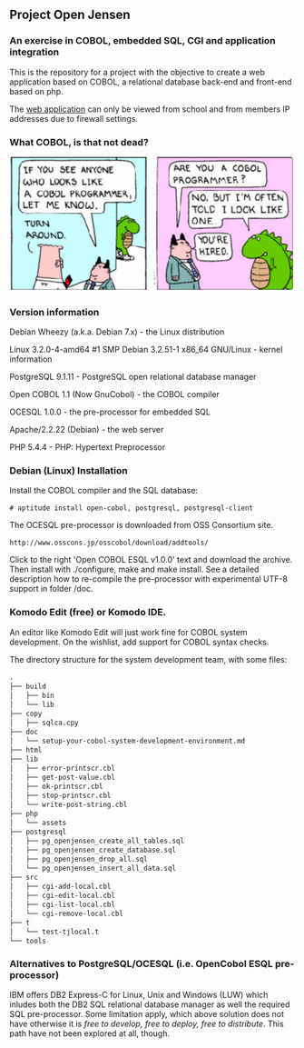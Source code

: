 ## Project Open Jensen

### An exercise in COBOL, embedded SQL, CGI and application integration

This is the repository for a project with the objective to create a web application
based on COBOL, a relational database back-end and front-end based on php.

The [web application](http://mc-butter.se/index.php) can only be viewed
from school and from members IP addresses due to firewall settings.

### What COBOL, is that not dead?

![Cobol dead](img/cobol.jpg)

### Version information

Debian Wheezy (a.k.a. Debian 7.x) - the Linux distribution

Linux 3.2.0-4-amd64 #1 SMP Debian 3.2.51-1 x86_64 GNU/Linux - kernel information

PostgreSQL 9.1.11 - PostgreSQL open relational database manager

Open COBOL 1.1 (Now GnuCobol) - the COBOL compiler

OCESQL 1.0.0 - the pre-processor for embedded SQL

Apache/2.2.22 (Debian) - the web server

PHP 5.4.4 - PHP: Hypertext Preprocessor


### Debian (Linux) Installation

Install the COBOL compiler and the SQL database:

    # aptitude install open-cobol, postgresql, postgresql-client
    
The OCESQL pre-processor is downloaded from OSS Consortium site.
    
    http://www.osscons.jp/osscobol/download/addtools/

Click to the right 'Open COBOL ESQL v1.0.0' text and download the archive.
Then install with ./configure, make and make install. See a detailed description
how to re-compile the pre-processor with experimental UTF-8 support in folder /doc.


### Komodo Edit (free) or Komodo IDE.

An editor like Komodo Edit will just work fine for COBOL system
development. On the wishlist, add support for COBOL syntax checks.

The directory structure for the system development team, with some files:
```
.
├── build
│   ├── bin
│   └── lib
├── copy
│   ├── sqlca.cpy
├── doc
│   └── setup-your-cobol-system-development-environment.md
├── html
├── lib
│   ├── error-printscr.cbl
│   ├── get-post-value.cbl
│   ├── ok-printscr.cbl
│   ├── stop-printscr.cbl
│   └── write-post-string.cbl
├── php
│   └── assets
├── postgresql
│   ├── pg_openjensen_create_all_tables.sql
│   ├── pg_openjensen_create_database.sql
│   ├── pg_openjensen_drop_all.sql
│   └── pg_openjensen_insert_all_data.sql
├── src
│   ├── cgi-add-local.cbl
│   ├── cgi-edit-local.cbl
│   ├── cgi-list-local.cbl
│   └── cgi-remove-local.cbl
├── t
│   └── test-tjlocal.t
└── tools
```

### Alternatives to PostgreSQL/OCESQL (i.e. OpenCobol ESQL pre-processor)

IBM offers DB2 Express-C for Linux, Unix and Windows (LUW) which
inludes both the DB2 SQL relational database manager as well
the required SQL pre-processor. Some limitation apply, which above
solution does not have otherwise it is *free to develop, free to deploy,
free to distribute*. This path have not been explored at all, though.
